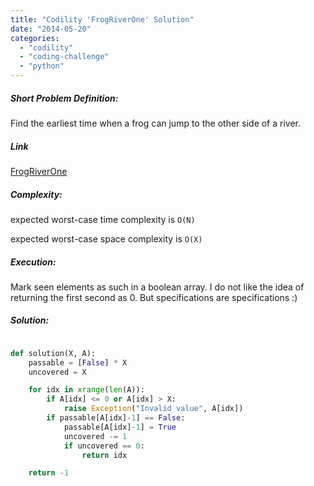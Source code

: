 ```yaml
---
title: "Codility 'FrogRiverOne' Solution"
date: "2014-05-20"
categories: 
  - "codility"
  - "coding-challenge"
  - "python"
---
```


##### Short Problem Definition:

Find the earliest time when a frog can jump to the other side of a river.

##### Link

[FrogRiverOne](https://codility.com/demo/take-sample-test/frog_river_one)

##### Complexity:

expected worst-case time complexity is `O(N)`

expected worst-case space complexity is `O(X)`

##### Execution:

Mark seen elements as such in a boolean array. I do not like the idea of returning the first second as 0. But specifications are specifications :)

##### Solution:

```python

def solution(X, A):
    passable = [False] * X
    uncovered = X

    for idx in xrange(len(A)):
        if A[idx] <= 0 or A[idx] > X:
            raise Exception("Invalid value", A[idx])
        if passable[A[idx]-1] == False:
            passable[A[idx]-1] = True
            uncovered -= 1
            if uncovered == 0:
                return idx

    return -1
```
